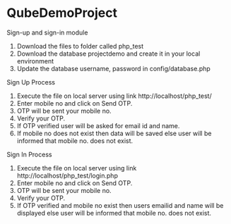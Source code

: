 # QubeDemoProject
Sign-up and sign-in module

1. Download the files to folder called php_test
2. Download the database projectdemo and create it in your local environment
3. Update the database username, password in config/database.php

Sign Up Process
1. Execute the file on local server using link http://localhost/php_test/
2. Enter mobile no and click on Send OTP.
3. OTP will be sent your mobile no.
4. Verify your OTP.
5. If OTP verified user will be asked for email id and name.
6. If mobile no does not exist then data will be saved else user will be informed that mobile no. does not exist.

Sign In Process
1. Execute the file on local server using link http://localhost/php_test/login.php
2. Enter mobile no and click on Send OTP.
3. OTP will be sent your mobile no.
4. Verify your OTP.
5. If OTP verified and mobile no exist then users emailid and name will be displayed else user will be informed that mobile no. does not exist.
